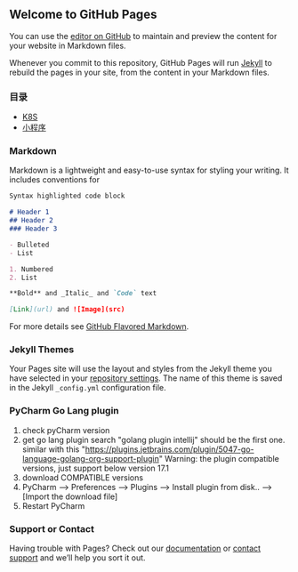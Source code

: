 ## Welcome to GitHub Pages

You can use the [editor on GitHub](https://github.com/colynn/colynn.github.io/edit/master/README.md) to maintain and preview the content for your website in Markdown files.

Whenever you commit to this repository, GitHub Pages will run [Jekyll](https://jekyllrb.com/) to rebuild the pages in your site, from the content in your Markdown files.

### 目录
* [K8S](K8s/0.Install_Minikube.md)
* [小程序](MiniProgram/mp_login_recommend_practice.md)


### Markdown

Markdown is a lightweight and easy-to-use syntax for styling your writing. It includes conventions for

```markdown
Syntax highlighted code block

# Header 1
## Header 2
### Header 3

- Bulleted
- List

1. Numbered
2. List

**Bold** and _Italic_ and `Code` text

[Link](url) and ![Image](src)
```

For more details see [GitHub Flavored Markdown](https://guides.github.com/features/mastering-markdown/).

### Jekyll Themes

Your Pages site will use the layout and styles from the Jekyll theme you have selected in your [repository settings](https://github.com/colynn/colynn.github.io/settings). The name of this theme is saved in the Jekyll `_config.yml` configuration file.

### PyCharm Go Lang plugin
1. check pyCharm version 
2. get go lang plugin search "golang plugin intellij" should be the first one. similar with this "https://plugins.jetbrains.com/plugin/5047-go-language-golang-org-support-plugin" 
Warning: the plugin compatible versions, just support below version 17.1 
3. download COMPATIBLE versions 
4. PyCharm --> Preferences --> Plugins --> Install plugin from disk.. --> [Import the download file] 
5. Restart PyCharm

### Support or Contact

Having trouble with Pages? Check out our [documentation](https://help.github.com/categories/github-pages-basics/) or [contact support](https://github.com/contact) and we’ll help you sort it out.
